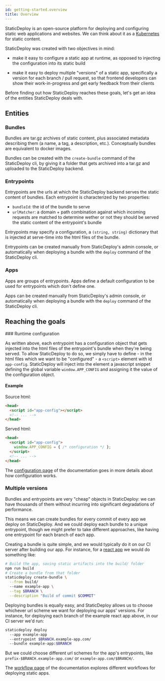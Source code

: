 ```yaml
---
id: getting-started.overview
title: Overview
---
```


StaticDeploy is an open-source platform for deploying and configuring static web
applications and websites. We can think about it as a
[Kubernetes](https://kubernetes.io/) for static content.

StaticDeploy was created with two objectives in mind:

- make it easy to configure a static app at runtime, as opposed to injecting the
  configuration into its static build

- make it easy to deploy multiple "versions" of a static app, specifically a
  version for each branch / pull request, so that frontend developers can show
  their work-in-progress and get early feedback from their clients

Before finding out how StaticDeploy reaches these goals, let's get an idea of
the entities StaticDeploy deals with.

## Entities

### Bundles

Bundles are tar.gz archives of static content, plus associated metadata
describing them (a name, a tag, a description, etc.). Conceptually bundles are
equivalent to docker images.

Bundles can be created with the `create-bundle` command of the StaticDeploy cli,
by giving it a folder that gets archived into a tar.gz and uploaded to the
StaticDeploy backend.

### Entrypoints

Entrypoints are the urls at which the StaticDeploy backend serves the static
content of bundles. Each entrypoint is characterized by two properties:

- `bundleId`: the id of the bundle to serve
- `urlMatcher`: a domain + path combination against which incoming requests are
  matched to determine wether or not they should be served the static content of
  the entrypoint's bundle

Entrypoints may specify a configuration, a `(string, string)` dictionary that is
injected at serve-time into the html files of the bundle.

Entrypoints can be created manually from StaticDeploy's admin console, or
automatically when deploying a bundle with the `deploy` command of the
StaticDeploy cli.

### Apps

Apps are groups of entrypoints. Apps define a default configuration to be used
for entrypoints which don't define one.

Apps can be created manually from StaticDeploy's admin console, or automatically
when deploying a bundle with the `deploy` command of the StaticDeploy cli.

## Reaching the goals

### Runtime configuration

As written above, each entrypoint has a configuration object that gets injected
into the html files of the entrypoint's bundle when they're being served. To
allow StaticDeploy to do so, we simply have to define - in the html files which
we want to be "configured" - a `<script>` element with id `app-config`.
StaticDeploy will inject into the element a javascript snippet defining the
global variable `window.APP_CONFIG` and assigning it the value of the
configuration object.

#### Example

<div class="splitter">
<div class="left">
Source html:

```html
<head>
  <script id="app-config"></script>
  <!-- ... -->
</head>
```

</div>
<div class="right">
Served html:

```html
<head>
  <script id="app-config">
    window.APP_CONFIG = { /* configuration */ };
  </script>
  <!-- ... -->
</head>
```

</div>
</div>

The [configuration page](/docs/getting-started.apps-configuration.html) of the
documentation goes in more details about how configuration works.

### Multiple versions

Bundles and entrypoints are very "cheap" objects in StaticDeploy: we can have
thousands of them without incurring into significant degradations of
performance.

This means we can create bundles for every commit of every app we deploy on
StaticDeploy. And we could deploy each bundle to a unique entrypoint, though we
might prefer to take different approaches, like having one entrypoint for each
branch of each app.

Creating a bundle is quite simple, and we would typically do it on our CI server
after building our app. For instance, for a
[react app](https://github.com/facebook/create-react-app) we would do something
like:

```sh
# Build the app, saving static artifacts into the build/ folder
npm run build
# Create a bundle from that folder
staticdeploy create-bundle \
  --from build/
  --name example-app \
  --tag $BRANCH \
  --description "Build of commit $COMMIT"
```

Deploying bundles is equally easy, and StaticDeploy allows us to choose
whichever url scheme we want for deploying our apps' versions. For instance, for
deploying each branch of the example react app above, in our CI server we'd run:

```sh
staticdeploy deploy
  --app example-app
  --entrypoint $BRANCH.example-app.com/
  --bundle example-app:$BRANCH
```

But we could choose different url schemes for the app's entrypoints, like
`prefix-$BRANCH.example-app.com/` or `example-app.com/$BRANCH/`.

The [workflow page](/docs/getting-started.cicd-workflows.html) of the
documentation explores different workflows for deploying static apps.
